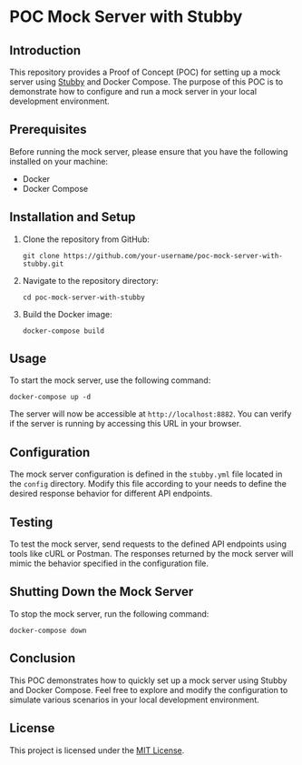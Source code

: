 # POC Mock Server with Stubby

## Introduction
This repository provides a Proof of Concept (POC) for setting up a mock server using [Stubby](https://github.com/jsmartx/stubby4j) and Docker Compose. The purpose of this POC is to demonstrate how to configure and run a mock server in your local development environment.

## Prerequisites
Before running the mock server, please ensure that you have the following installed on your machine:
- Docker
- Docker Compose

## Installation and Setup
1. Clone the repository from GitHub:
   ```
   git clone https://github.com/your-username/poc-mock-server-with-stubby.git
   ```

2. Navigate to the repository directory:
   ```
   cd poc-mock-server-with-stubby
   ```

3. Build the Docker image:
   ```
   docker-compose build
   ```

## Usage
To start the mock server, use the following command:
```
docker-compose up -d
```

The server will now be accessible at `http://localhost:8882`. You can verify if the server is running by accessing this URL in your browser.

## Configuration
The mock server configuration is defined in the `stubby.yml` file located in the `config` directory. Modify this file according to your needs to define the desired response behavior for different API endpoints.

## Testing
To test the mock server, send requests to the defined API endpoints using tools like cURL or Postman. The responses returned by the mock server will mimic the behavior specified in the configuration file.

## Shutting Down the Mock Server
To stop the mock server, run the following command:
```
docker-compose down
```

## Conclusion
This POC demonstrates how to quickly set up a mock server using Stubby and Docker Compose. Feel free to explore and modify the configuration to simulate various scenarios in your local development environment.

## License
This project is licensed under the [MIT License](LICENSE).